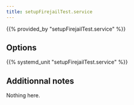 ```yaml
---
title: setupFirejailTest.service
---
```


{{% provided_by "setupFirejailTest.service" %}}

## Options

{{% systemd_unit "setupFirejailTest.service" %}}

## Additionnal notes

Nothing here.